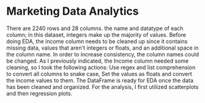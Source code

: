 # Marketing Data Analytics
There are 2240 rows and 28 columns. the name and datatype of each column; in this dataset, integers make up the majority of values. Before doing EDA, the income column needs to be cleaned up since it contains missing data, values that aren't integers or floats, and an additional space in the column name. In order to increase consistency, the column names could be changed. As I previously indicated, the Income column needed some cleaning, so I took the following actions: Use regex and list comprehension to convert all columns to snake case, Set the values as floats and convert the income values to them. The DataFrame is ready for EDA once the data has been cleaned and organized. For the analysis, I first utilized scatterplots and then regression plots.
